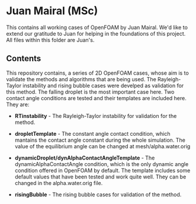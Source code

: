 # Juan Mairal (MSc)

This contains all working cases of OpenFOAM by Juan Mairal. We'd like to extend our gratitude to Juan for helping in the foundations of this project. All files within this folder are Juan's. 

## Contents

This repository contains, a series of 2D OpenFOAM cases, whose aim is to validate the methods and algorithms that are being used. The Rayleigh-Taylor instability and rising bubble cases were develped as validation for this method. The falling droplet is the most important case here. Two contact angle conditions are tested and their templates are included here. They are:

- **RTinstability** - The Rayleigh-Taylor instability for validation for the method. 

- **dropletTemplate** - The constant angle contact condition, which mantains the contact angle constant during the whole simulation. The value of the equilibrium angle can be changed at mesh/alpha.water.orig

- **dynamicDroplet/dynAlphaContactAngleTemplate** - The dynamicAlphaContactAngle condition, which is the only dynamic angle condition offered in OpenFOAM by default. The template includes some default values that have been tested and work quite well. They can be changed in the alpha.water.orig file.

- **risingBubble** - The rising bubble cases for validation of the method. 
